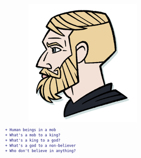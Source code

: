 <p align="center">
  <img src="banner.jpg" alt="" width="70%" />
</p>

```diff
+ Human beings in a mob  
+ What's a mob to a king?  
+ What's a king to a god?  
+ What's a god to a non-believer  
+ Who don't believe in anything?
